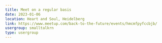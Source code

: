 ```yaml
---
title: Meet on a regular basis
date: 2023-01-06
location: Heart and Soul, Heidelberg
link: https://www.meetup.com/back-to-the-future/events/hmcmfpyfccbjb/
usergroup: smalltalkrn
type: usergroup
---
```

